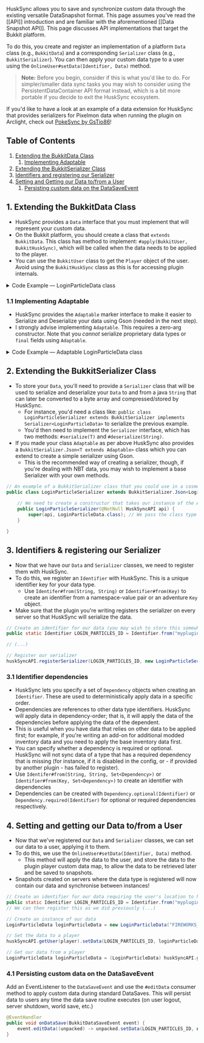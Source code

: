 HuskSync allows you to save and synchronize custom data through the existing versatile DataSnapshot format. This page assumes you've read the [[API]] introduction and are familiar with the aforementioned [[Data Snapshot API]]. This page discusses API implementations that target the Bukkit platform.

To do this, you create and register an implementation of a platform `Data` class (e.g., `BukkitData`) and a corresponding `Serializer` class (e.g., `BukkitSerializer`). You can then apply your custom data type to a user using the `OnlineUser#setData(Identifier, Data)` method.

> **Note:** Before you begin, consider if this is what you'd like to do. For simpler/smaller data sync tasks you may wish to consider using the PersistentDataContainer API format instead, which is a bit more portable if you decide to exit the HuskSync ecosystem.

If you'd like to have a look at an example of a data extension for HuskSync that provides serializers for Pixelmon data when running the plugin on Arclight, check out [PokeSync by GsTio86](https://github.com/GsTio86/PokeSync)!

## Table of Contents
1. [Extending the BukkitData Class](#1-extending-the-bukkitdata-class)
   1. [Implementing Adaptable](#11-implementing-adaptable) 
2. [Extending the BukkitSerializer Class](#2-extending-the-bukkitserializer-class)
3. [Identifiers and registering our Serializer](#3-identifiers--registering-our-serializer)
4. [Setting and Getting our Data to/from a User](#4-setting-and-getting-our-data-tofrom-a-user)
   1. [Persisting custom data on the DataSaveEvent](#41-persisting-custom-data-on-the-datasaveevent) 

## 1. Extending the BukkitData Class
* HuskSync provides a `Data` interface that you must implement that will represent your custom data.
* On the Bukkit platform, you should create a class that `extends` `BukkitData`. This class has method to implement: `#apply(BukkitUser, BukkitHuskSync)`, which will be called when the data needs to be applied to the player.
* You can use the `BukkitUser` class to get the `Player` object of the user. Avoid using the `BukkitHuskSync` class as this is for accessing plugin internals.

<details>
<summary>Code Example &mdash; LoginParticleData class</summary>

```java
// An example of a BukkitData class that you could use in a cosmetic plugin to store player particle data.
public class LoginParticleData extends BukkitData {
    
    private String particleId;
    private int numberOfParticles;

    public LoginParticleData(String particleId, int numberOfParticles) {
        this.particleId = particleId;
        this.numberOfParticles = numberOfParticles;
    }

    // This method is called whenever a user has their data applied.
    // If you just want to use HuskSync to sync data used elsewhere, you don't have to do anything here, of course
    @Override
    public void apply(BukkitUser user, BukkitHuskSync plugin) {
        final Player player = user.getPlayer();

        // Let's use the Bukkit API to spawn some particles when a user's data is applied (e.g. when they login).
        player.spawnParticle(Particle.valueOf(particleId), player.getLocation(), numberOfParticles);
    }

}
```
</details>

### 1.1 Implementing Adaptable
* HuskSync provides the `Adaptable` marker interface to make it easier to Serialize and Deserialize your data using Gson (needed in the next step).
* I strongly advise implementing `Adaptable`. This requires a zero-arg constructor. Note that you _cannot_ serialize proprietary data types or `final` fields using `Adaptable`.

<details>
<summary>Code Example &mdash; Adaptable LoginParticleData class</summary>

```java
// We've implemented Adaptable here to make it easier to serialize and deserialize our data using Gson.
public class LoginParticleData extends BukkitData implements Adaptable {

    private String particleId;
    private int numberOfParticles;

    public LoginParticleData(String particleId, int numberOfParticles) {
        this.particleId = particleId;
        this.numberOfParticles = numberOfParticles;
    }

    @SuppressWarnings("unused") // Suppress compiler warnings
    private LoginParticleData() {
        // This is required for the Adaptable interface so that Gson can intantiate the class when deserializing.
    }

    @Override
    public void apply(BukkitUser user, BukkitHuskSync plugin) {
        user.getPlayer().spawnParticle(Particle.valueOf(particleId), player.getLocation(), numberOfParticles);
    }

}
```
</details>

## 2. Extending the BukkitSerializer Class
* To store your `Data`, you'll need to provide a `Serializer` class that will be used to serialize and deserialize your `Data` to and from a java `String` that can later be converted to a byte array and compressed/stored by HuskSync.
  * For instance, you'd need a class like: `public class LoginParticleSerializer extends BukkitSerializer implements Serializer<LoginParticleData>` to serialize the previous example.
  * You'd then need to implement the `Serializer` interface, which has two methods: `#serialize(T)` and `#deserialize(String)`.
* If you made your class `Adaptable` as per above HuskSync also provides a `BukkitSerializer.Json<T extends Adaptable>` class which you can extend to create a simple serializer using Gson.
  * This is the recommended way of creating a serializer, though, if you're dealing with NBT data, you may wish to implement a base Serializer with your own methods.

```java
// An example of a BukkitSerializer class that you could use in a cosmetic plugin to store player particle data.
public class LoginParticleSerializer extends BukkitSerializer.Json<LoginParticleData> implements Serializer<LoginParticleData> {
    
    // We need to create a constructor that takes our instance of the API
    public LoginParticleSerializer(@NotNull HuskSyncAPI api) {
        super(api, LoginParticleData.class); // We pass the class type here so that Gson knows what class we're serializing
    }

}
```

## 3. Identifiers & registering our Serializer
* Now that we have our `Data` and `Serializer` classes, we need to register them with HuskSync.
* To do this, we register an `Identifier` with HuskSync. This is a unique identifier key for your data type.
  * Use `Identifer#from(String, String)` or `Identifier#from(Key)` to create an identifier from a namespace-value pair or an adventure `Key` object.
* Make sure that the plugin you're writing registers the serializer on every server so that HuskSync will serialize the data.

```java
// Create an identifier for our data (you may wish to store this somewhere where it can be accessed statically)
public static Identifier LOGIN_PARTICLES_ID = Identifier.from("myplugin", "login_particles");

// (...)

// Register our serializer
huskSyncAPI.registerSerializer(LOGIN_PARTICLES_ID, new LoginParticleSerializer(HuskSyncAPI.getInstance()));
```

### 3.1 Identifier dependencies
* HuskSync lets you specify a set of `Dependency` objects when creating an `Identifier`. These are used to deterministically apply data in a specific order.
* Dependencies are references to other data type identifiers. HuskSync will apply data in dependency-order; that is, it will apply the data of the dependencies before applying the data of the dependent.
* This is useful when you have data that relies on other data to be applied first; for example, if you're writing an add-on for additional modded inventory data and you need to apply the base inventory data first.
* You can specify whether a dependency is required or optional. HuskSync will not sync data of a type that has a required dependency that is missing (for instance, if it is disabled in the config, or - if provided by another plugin - has failed to register).
* Use `Identifer#from(String, String, Set<Dependency>)` or `Identifier#from(Key, Set<Dependency>)` to create an identifier with dependencies
* Dependencies can be created with `Dependency.optional(Identifier)` or `Dependency.required(Identifier)` for optional or required dependencies respectively.

## 4. Setting and getting our Data to/from a User
* Now that we've registered our `Data` and `Serializer` classes, we can set our data to a user, applying it to them.
* To do this, we use the `OnlineUser#setData(Identifier, Data)` method.
  * This method will apply the data to the user, and store the data to the plugin player custom data map, to allow the data to be retrieved later and be saved to snapshots.
* Snapshots created on servers where the data type is registered will now contain our data and synchronise between instances!

```java
// Create an identifier for our data requiring the user's location to have been set first
public static Identifier LOGIN_PARTICLES_ID = Identifier.from("myplugin", "login_particles", Set.of(Dependency.optional(Key.key("husksync", "location"))));
// We can then register this as we did previously (...)
```

```java
// Create an instance of our data
LoginParticleData loginParticleData = new LoginParticleData("FIREWORKS_SPARK", 10);

// Set the data to a player
huskSyncAPI.getUser(player).setData(LOGIN_PARTICLES_ID, loginParticleData);

// Get our data from a player
LoginParticleData loginParticleData = (LoginParticleData) huskSyncAPI.getUser(player).getData(LOGIN_PARTICLES_ID);
```

### 4.1 Persisting custom data on the DataSaveEvent
Add an EventListener to the `DataSaveEvent` and use the `#editData` consumer method to apply custom data during standard DataSaves. This will persist data to users any time the data save routine executes (on user logout, server shutdown, world save, etc.)

```java
@EventHandler
public void onDataSave(BukkitDataSaveEvent event) {
    event.editData((unpacked) -> unpacked.setData(LOGIN_PARTICLES_ID, new LoginParticleData("FIREWORKS_SPARK", 10)));
}
```
